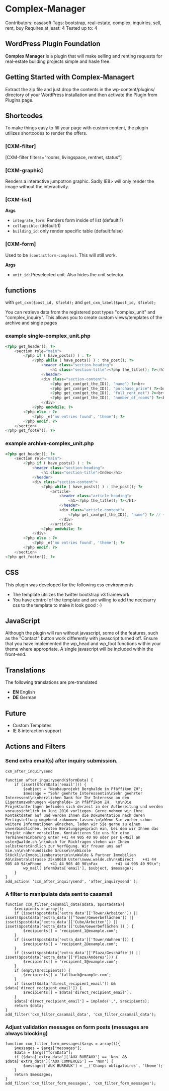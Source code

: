 # Complex-Manager #

Contributors: casasoft
Tags: bootstrap, real-estate, complex, inquiries, sell, rent, buy
Requires at least: 4
Tested up to: 4

## WordPress Plugin Foundation ##

**Complex Manager** is a plugin that will make selling and renting requests for real-estate building projects simple and hasle free.


## Getting Started with Complex-Managert ##

Extract the zip file and just drop the contents in the wp-content/plugins/ directory of your WordPress installation and then activate the Plugin from Plugins page.

## Shortcodes ##

To make things easy to fill your page with custom content, the plugin utilizes shortcodes to render the offers.



### [CXM-filter] ###

[CXM-filter filters="rooms, livingspace, rentnet, status"]

### [CXM-graphic] ###

Renders a interactive jumpotron graphic. Sadly IE8> will only render the image without the interactivity.


### [CXM-list] ###

**Args**

* ``integrate_form``: Renders form inside of list (default:1)
* ``collapsible``: (default:1)
* ``building_id``: only render specific table (default:false)


### [CXM-form] ###

Used to be ``[contactform-complex]``. This will still work.


**Args**

* ``unit_id``: Preselected unit. Also hides the unit selector.


## functions ##

with `get_cxm($post_id, $field);` and `get_cxm_label($post_id, $field);`

You can retrieve data from the registered post types "complex_unit" and "complex_inquiry". This allows you to create custom views/templates of the archive and single pages


### example single-complex_unit.php ###

```php
<?php get_header(); ?>
	<section role="main">
		<?php if ( have_posts() ) : ?>
			<?php while ( have_posts() ) : the_post(); ?>
				<header class="section-heading">
					<h1 class="section-title"><?php the_title(); ?></h1>
				</header>
				<div class="section-content">
					<?php get_cxm(get_the_ID(), "name") ?><br>
					<?php get_cxm(get_the_ID(), "purchase_price") ?><br> //returns only the intiger value
					<?php get_cxm(get_the_ID(), "full_rent_net") ?><br> //full_* renders with currency and formating
					<?php get_cxm(get_the_ID(), "number_of_rooms") ?><br>
				</div>
			<?php endwhile; ?>
		<?php else : ?>
			<?php _e('no entries found', 'theme'); ?>
		<?php endif; ?>
	</section>
<?php get_footer(); ?>
```

### example archive-complex_unit.php ###

```php
<?php get_header(); ?>
	<section role="main">
		<?php if ( have_posts() ) : ?>
			<header class="section-heading">
				<h1 class="section-title">Index</h1>
			</header>
			<div class="section-content">
				<?php while ( have_posts() ) : the_post(); ?>
					<article>
						<header class="article-heading">
							<h1><?php the_title(); ?></h1>
						</header>
						<div class="article-content">
							<?php get_cxm(get_the_ID(), "name") ?> // << HERE
						</div>
					</article>
				<?php endwhile; ?>
			</div>
		<?php else : ?>
			<?php _e('no entries found', 'theme'); ?>
		<?php endif; ?>
	</section>
<?php get_footer(); ?>
```

## CSS ##

This plugin was developed for the following css environments

+   The template utilizes the twitter bootstrap v3 framework
+   You have control of the template and are willing to add the necesarry css to the template to make it look good :-)


## JavaScript ##
Although the plugin will run without javascript, some of the features, such as the "Contact" button work differently with javascript turned off. Ensure that you have implemented the wp_head and wp_foot functions within your theme where appropriate.
A single javascript will be included within the front-end.

## Translations ##
The following translations are pre-translated
+	**EN** English
+	**DE** German

## Future ##

+   Custom Templates
+   IE 8 interaction support

## Actions and Filters


### Send extra email(s) after inquiry submission.

`cxm_after_inquirysend`

```
function after_inquirysend($formData) {
    if (isset($formData['email'])) {
        $subject = "Neubauprojekt Berghalde in Pfäffikon ZH";
        $message = "Sehr geehrte Interessentin\nSehr geehrter Interessent\n\nHerzlichen Dank für Ihr Interesse an den Eigentumswohnungen «Berghalde» in Pfäffikon ZH.  \n\nDie Projektunterlagen befinden sich derzeit in der Aufbereitung und werden voraussichtlich im Juni 2016 vorliegen. Gerne nehmen wir Ihre Kontaktdaten auf und werden Ihnen die Dokumentation nach deren Fertigstellung umgehend zukommen lassen.\n\nWenn Sie vorher schon weitere Informationen wünschen, laden wir Sie gerne zu einem unverbindlichen, ersten Beratungsgespräch ein, bei dem wir Ihnen das Projekt näher vorstellen. Kontaktieren Sie uns für eine Terminvereinbarung unter +41 44 905 40 90 oder per E-Mail an uster@walde.ch.\n\nAuch für Rückfragen stehen wir Ihnen selbstverständlich zur Verfügung. Wir freuen uns auf Sie.\n\n\nFreundliche Grüsse\n\nNicole Stöckli\nImmobilienberaterin\n\nWalde & Partner Immobilien AG\nZentralstrasse 25\n8610 Uster\nwww.walde.ch\n\nDirect    +41 44 905 40 94\nPhone    +41 44 905 40 90\nFax        +41 44 905 40 99\n";
        wp_mail( $formData['email'], $subject, $message);
    }
}
add_action( 'cxm_after_inquirysend', 'after_inquirysend' );
```

### A filter to manipulate data sent to casamail

```
function cxm_filter_casamail_data($data, $postadata){
	$recipients = array();
	if (isset($postdata['extra_data']['Tower/Arbeiten']) || isset($postdata['extra_data']['Tower/Gewerbeflächen']) || isset($postdata['extra_data']['Cube/Arbeiten']) || isset($postdata['extra_data']['Cube/Gewerbeflächen']) ) {
		$recipients[] = 'recipient_1@example.com';
	}
	if (isset($postdata['extra_data']['Tower/Wohnen'])) {
		$recipients[] = 'recipient_2@example.com';
	}
	if (isset($postdata['extra_data']['Plaza/Geschäfte']) || isset($postdata['extra_data']['Plaza/Anderes'])) {
		$recipients[] = 'recipient_3@example.com';
	}
	if (empty($recipients)) {
		$recipients[] = 'fallback@example.com';
	}
	if (isset($data['direct_recipient_email']) && $data['direct_recipient_email']) {
		$recipients[] = $data['direct_recipient_email'];
	}
	$data['direct_recipient_email'] = implode(',', $recipients);
	return $data;
}
add_filter('cxm_filter_casamail_data', 'cxm_filter_casamail_data');
```

### Adjust validation messages on form posts (messages are always blocking)

```
function cxm_filter_form_messages($args = array()){
	$messages = $args["messages"];
	$data = $args["formData"];
	if ($data['extra_data']['AUX BUREAUX'] == 'Non' && $data['extra_data']['AUX COMMERCES'] == 'Non') {
		$messages['AUX BUREAUX'] = __('Champs obligatoires', 'theme');
	}
	return $messages;
}
add_filter('cxm_filter_form_messages', 'cxm_filter_form_messages');
```
